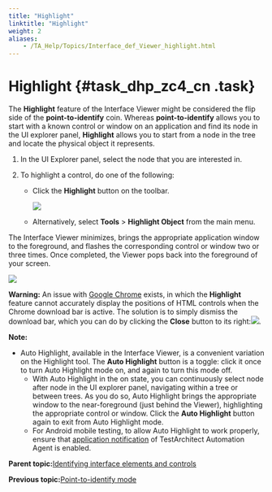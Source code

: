 ```yaml
--- 
title: "Highlight"
linktitle: "Highlight"
weight: 2
aliases: 
    - /TA_Help/Topics/Interface_def_Viewer_highlight.html
---
```

# Highlight {#task_dhp_zc4_cn .task}

The **Highlight** feature of the Interface Viewer might be considered the flip side of the **point-to-identify** coin. Whereas **point-to-identify** allows you to start with a known control or window on an application and find its node in the UI explorer panel, **Highlight** allows you to start from a node in the tree and locate the physical object it represents.

1.  In the UI Explorer panel, select the node that you are interested in.

2.  To highlight a control, do one of the following:

    -   Click the **Highlight** button on the toolbar.

        ![](../Images/ug_interface_definition25_UIA.png)

    -   Alternatively, select **Tools** \> **Highlight Object** from the main menu.

The Interface Viewer minimizes, brings the appropriate application window to the foreground, and flashes the corresponding control or window two or three times. Once completed, the Viewer pops back into the foreground of your screen.

![](../Images/ug_interface_definition26_UIA.png)

**Warning:** An issue with [Google Chrome](../../TA_Automation/Topics/Web_automation.html) exists, in which the **Highlight** feature cannot accurately display the positions of HTML controls when the Chrome download bar is active. The solution is to simply dismiss the download bar, which you can do by clicking the **Close** button to its right:![](../Images/Chrome_download_bar_close.png).

**Note:**

-   Auto Highlight, available in the Interface Viewer, is a convenient variation on the Highlight tool. The **Auto Highlight** button is a toggle: click it once to turn Auto Highlight mode on, and again to turn this mode off.
    -   With Auto Highlight in the on state, you can continuously select node after node in the UI explorer panel, navigating within a tree or between trees. As you do so, Auto Highlight brings the appropriate window to the near-foreground \(just behind the Viewer\), highlighting the appropriate control or window. Click the **Auto Highlight** button again to exit from Auto Highlight mode.
    -   For Android mobile testing, to allow Auto Highlight to work properly, ensure that [application notification](../../TA_FAQ/Topics/faq.tshoot.Android_viewer_not_working.html) of TestArchitect Automation Agent is enabled.

**Parent topic:**[Identifying interface elements and controls](../../TA_Help/Topics/Interface_def_Viewer_identifying.html)

**Previous topic:**[Point-to-identify mode](../../TA_Help/Topics/Interface_def_Viewer_identify.html)

